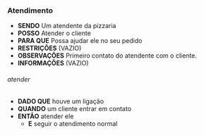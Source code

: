 ### Atendimento
- **SENDO** Um atendente da pizzaria
- **POSSO** Atender o cliente
- **PARA QUE** Possa ajudar ele no seu pedido
- **RESTRIÇÕES** (VAZIO)
- **OBSERVAÇÕES** Primeiro contato do atendente com o cliente.
- **INFORMAÇÕES** (VAZIO)

###### *atender*
  - **DADO QUE** houve um ligação
  - **QUANDO** um cliente entrar em contato
  - **ENTÃO** atender ele
    - **E** seguir o atendimento normal